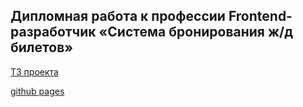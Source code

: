 ## Дипломная работа к профессии Frontend-разработчик «Система бронирования ж/д билетов»  
[ТЗ проекта](https://github.com/netology-code/fe-2-diplom/)  

[github pages](https://natasha01013.github.io/ticket-booking-app) 